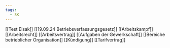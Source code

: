 ```yaml
---
tags:
  - SK
---
```

[[Test Eisak]]
[[19.09.24 Betriebsverfassungsgesetz]]
[[Arbeitskampf]]
[[Arbeitsrecht]]
[[Arbeitsvertrag]]
[[Aufgaben der Gewerkschaft]]
[[Bereiche betrieblicher Organisation]]
[[Kündigung]]
[[Tarifvertrag]]
